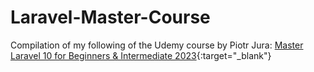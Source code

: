 # Laravel-Master-Course

Compilation of my following of the Udemy course by Piotr Jura:
[Master Laravel 10 for Beginners & Intermediate 2023](https://www.udemy.com/course/laravel-beginner-fundamentals/){:target="_blank"}
